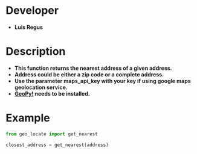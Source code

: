 # Developer
   * **Luis Regus**

# Description
   * **This function returns the nearest address of a given address.**
   * **Address could be either a zip code or a complete address.**
   * **Use the parameter maps_api_key with your key if using google maps geolocation service.**
   * **[GeoPy!](https://geopy.readthedocs.org/en/1.10.0/#) needs to be installed.** 

# Example
```python
from geo_locate import get_nearest

closest_address = get_nearest(address)
```
